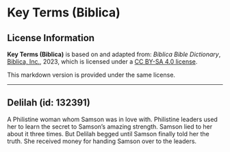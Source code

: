 # Key Terms (Biblica)

## License Information

**Key Terms (Biblica)** is based on and adapted from: _Biblica Bible Dictionary_, [Biblica, Inc.](https://www.biblica.com/), 2023, which is licensed under a [CC BY-SA 4.0 license](https://creativecommons.org/licenses/by-sa/4.0/legalcode.en).

This markdown version is provided under the same license.



--------------------------------

## Delilah (id: 132391)

A Philistine woman whom Samson was in love with. Philistine leaders used her to learn the secret to Samson’s amazing strength. Samson lied to her about it three times. But Delilah begged until Samson finally told her the truth. She received money for handing Samson over to the leaders.


